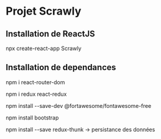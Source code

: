 # Projet Scrawly

## Installation de ReactJS
npx create-react-app Scrawly

## Installation de dependances

npm i react-router-dom

npm i redux react-redux 

npm install --save-dev @fortawesome/fontawesome-free

npm install bootstrap

npm install --save redux-thunk -> persistance des données
